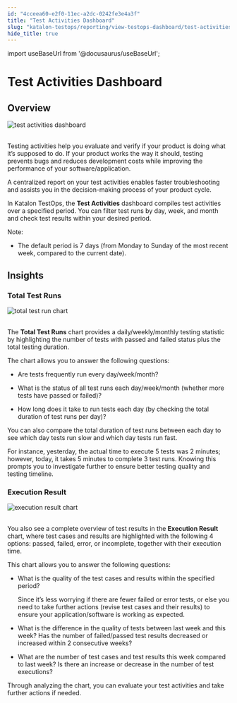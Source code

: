 ```yaml
---
id: "4cceea60-e2f0-11ec-a2dc-0242fe3e4a3f"
title: "Test Activities Dashboard"
slug: "katalon-testops/reporting/view-testops-dashboard/test-activities-dashboard"
hide_title: true
---
```

import useBaseUrl from '@docusaurus/useBaseUrl';

    

# <a id="id_dashboard-test-activities" class="anchor_top_offset"/><a id="ariaid-title1" class="anchor_top_offset"/>Test Activities Dashboard

    
    
  

## <a id="id_1" class="anchor_top_offset"/>Overview

<p xmlns="http://www.w3.org/1999/xhtml" className="p">   <img className="image" src={useBaseUrl("https://github.com/katalon-studio/docs-images/raw/master/katalon-analytics/docs/overview/kt-dashboard-test-activities-ui-may2022.png")} alt="test activities dashboard" /><br /><br /> </p> 
<p xmlns="http://www.w3.org/1999/xhtml" className="p">Testing activities help you evaluate and verify if your product   is doing what it’s supposed to do. If your product works the   way it should, testing prevents bugs and reduces development costs   while improving the performance of your software/application.</p> 
<p xmlns="http://www.w3.org/1999/xhtml" className="p">A centralized report on your test activities enables faster   troubleshooting and assists you in the decision-making process of   your product cycle.</p> 
<p xmlns="http://www.w3.org/1999/xhtml" className="p">In Katalon TestOps, the <strong className="ph b">Test Activities</strong>   dashboard compiles test activities over a specified period. You can   filter test runs by day, week, and month and check test results   within your desired period.</p> 
<div xmlns="http://www.w3.org/1999/xhtml" className="note note note_note"><span className="note__title">Note:</span> 
  <ul className="ul"><li className="li"><p className="p">The default period is 7 days (from Monday to Sunday of the most
        recent week, compared to the current date).</p></li></ul>
</div>
    

## <a id="id_2" class="anchor_top_offset"/>Insights

    
          
      

### <a id="id_3" class="anchor_top_offset"/>Total Test Runs

      
        
<p xmlns="http://www.w3.org/1999/xhtml" className="p">   <img className="image" src={useBaseUrl("https://github.com/katalon-studio/docs-images/raw/master/katalon-analytics/docs/overview/kt-dashboard-test-activities-total-test-run-ui-may2022.png")} alt="total test run chart" /><br /><br /> </p> 
        
<p xmlns="http://www.w3.org/1999/xhtml" className="p">The <strong className="ph b">Total Test Runs</strong> chart provides a   daily/weekly/monthly testing statistic by highlighting the number   of tests with passed and failed status plus the total testing   duration.</p> 
        
<p xmlns="http://www.w3.org/1999/xhtml" className="p">The chart allows you to answer the following questions:</p> 
        
<ul xmlns="http://www.w3.org/1999/xhtml" className="ul">   <li className="li">     <p className="p">Are tests frequently run every day/week/month?</p>   </li>   <li className="li">     <p className="p">What is the status of all test runs each day/week/month (whether       more tests have passed or failed)?</p>   </li>   <li className="li">     <p className="p">How long does it take to run tests each day (by checking the       total duration of test runs per day)?</p>   </li> </ul> 
        
<p xmlns="http://www.w3.org/1999/xhtml" className="p">You can also compare the total duration of test runs between   each day to see which day tests run slow and which day tests run   fast.</p> 
        
<p xmlns="http://www.w3.org/1999/xhtml" className="p">For instance, yesterday, the actual time to execute 5 tests was   2 minutes; however, today, it takes 5 minutes to complete 3 test   runs. Knowing this prompts you to investigate further to ensure   better testing quality and testing timeline.</p> 
      
    
      

### <a id="id_4" class="anchor_top_offset"/>Execution Result

      
        
<p xmlns="http://www.w3.org/1999/xhtml" className="p">   <img className="image" src={useBaseUrl("https://github.com/katalon-studio/docs-images/raw/master/katalon-analytics/docs/overview/kt-dashboard-test-activities-execution-result-ui-may2022.png")} alt="execution result chart" /><br /><br /> </p> 
        
<p xmlns="http://www.w3.org/1999/xhtml" className="p">You also see a complete overview of test results in the   <strong className="ph b">Execution Result</strong> chart, where test cases and   results are highlighted with the following 4 options: passed,   failed, error, or incomplete, together with their execution   time.</p> 
        
<p xmlns="http://www.w3.org/1999/xhtml" className="p">This chart allows you to answer the following questions:</p> 
        
<ul xmlns="http://www.w3.org/1999/xhtml" className="ul">   <li className="li">     <p className="p">What is the quality of the test cases and results within the       specified period?</p>     <p className="p">Since it’s less worrying if there are fewer failed or       error tests, or else you need to take further actions (revise test       cases and their results) to ensure your application/software is       working as expected.</p>   </li>   <li className="li">     <p className="p">What is the difference in the quality of tests between last week       and this week? Has the number of failed/passed test results       decreased or increased within 2 consecutive weeks?</p>   </li>   <li className="li">     <p className="p">What are the number of test cases and test results this week       compared to last week? Is there an increase or decrease in the       number of test executions?</p>   </li> </ul> 
        
<p xmlns="http://www.w3.org/1999/xhtml" className="p">Through analyzing the chart, you can evaluate your test   activities and take further actions if needed.</p> 
      
    
